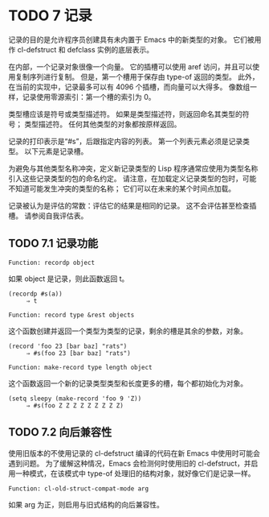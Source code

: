 




# TODO 7 记录

记录的目的是允许程序员创建具有未内置于 Emacs 中的新类型的对象。  它们被用作 cl-defstruct 和 defclass 实例的底层表示。

在内部，一个记录对象很像一个向量。  它的插槽可以使用 aref 访问，并且可以使用复制序列进行复制。  但是，第一个槽用于保存由 type-of 返回的类型。  此外，在当前的实现中，记录最多可以有 4096 个插槽，而向量可以大得多。  像数组一样，记录使用零源索引：第一个槽的索引为 0。

类型槽应该是符号或类型描述符。  如果是类型描述符，则返回命名其类型的符号；  类型描述符。  任何其他类型的对象都按原样返回。

记录的打印表示是“#s”，后跟指定内容的列表。  第一个列表元素必须是记录类型。  以下元素是记录槽。

为避免与其他类型名称冲突，定义新记录类型的 Lisp 程序通常应使用为类型名称引入这些记录类型的包的命名约定。  请注意，在加载定义记录类型的包时，可能不知道可能发生冲突的类型的名称；  它们可以在未来的某个时间点加载。

记录被认为是评估的常数：评估它的结果是相同的记录。  这不会评估甚至检查插槽。  请参阅自我评估表。



## TODO 7.1 记录功能

    Function: recordp object

如果 object 是记录，则此函数返回 t。

    (recordp #s(a))
         ⇒ t

    Function: record type &rest objects

这个函数创建并返回一个类型为类型的记录，剩余的槽是其余的参数，对象。

    (record 'foo 23 [bar baz] "rats")
         ⇒ #s(foo 23 [bar baz] "rats")

    Function: make-record type length object

这个函数返回一个新的记录类型类型和长度更多的槽，每个都初始化为对象。

    (setq sleepy (make-record 'foo 9 'Z))
         ⇒ #s(foo Z Z Z Z Z Z Z Z Z)



## TODO 7.2 向后兼容性

使用旧版本的不使用记录的 cl-defstruct 编译的代码在新 Emacs 中使用时可能会遇到问题。  为了缓解这种情况，Emacs 会检测何时使用旧的 cl-defstruct，并启用一种模式，在该模式中 type-of 处理旧的结构对象，就好像它们是记录一样。

    Function: cl-old-struct-compat-mode arg

如果 arg 为正，则启用与旧式结构的向后兼容性。

